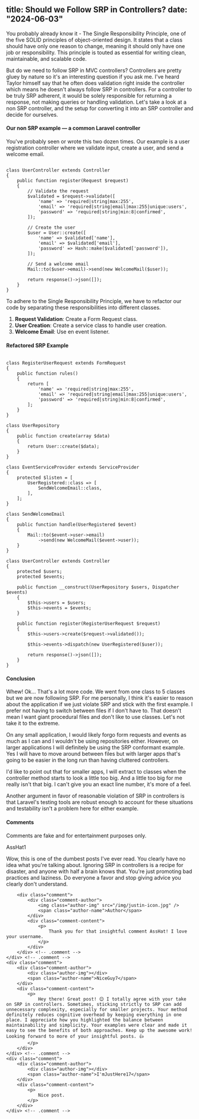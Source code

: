 title: Should we Follow SRP in Controllers?
date: "2024-06-03"
---
You probably already know it - The Single Responsibility Principle, one of the five SOLID principles of object-oriented design. It states that a class should have only one reason to change, meaning it should only have one job or responsibility. This principle is touted as essential for writing clean, maintainable, and scalable code.

But do we need to follow SRP in MVC controllers? Controllers are pretty gluey by nature so it's an interesting question if you ask me. I've heard Taylor himself say that he often does validation right inside the controller which means he doesn't always follow SRP in controllers. For a controller to be truly SRP adherent, it would be solely responsible for returning a response, not making queries or handling validation. Let's take a look at a non SRP controller, and the setup for converting it into an SRP controller and decide for ourselves.

#### Our non SRP example &mdash; a common Laravel controller

You've probably seen or wrote this two dozen times. Our example is a user registration controller where we validate input, create a user, and send a welcome email.

<pre><code class="language-php">
class UserController extends Controller
{
    public function register(Request $request)
    {
        // Validate the request
        $validated = $request->validate([
            'name' => 'required|string|max:255',
            'email' => 'required|string|email|max:255|unique:users',
            'password' => 'required|string|min:8|confirmed',
        ]);

        // Create the user
        $user = User::create([
            'name' => $validated['name'],
            'email' => $validated['email'],
            'password' => Hash::make($validated['password']),
        ]);

        // Send a welcome email
        Mail::to($user->email)->send(new WelcomeMail($user));

        return response()->json([]);
    }
}
</code></pre>

To adhere to the Single Responsibility Principle, we have to refactor our code by separating these responsibilities into different classes.

1. **Request Validation**: Create a Form Request class.
2. **User Creation**: Create a service class to handle user creation.
3. **Welcome Email**: Use en event listener.

#### Refactored SRP Example

<pre><code class="language-php">
class RegisterUserRequest extends FormRequest
{
    public function rules()
    {
        return [
            'name' => 'required|string|max:255',
            'email' => 'required|string|email|max:255|unique:users',
            'password' => 'required|string|min:8|confirmed',
        ];
    }
}

class UserRepository
{
    public function create(array $data)
    {
        return User::create($data);
    }
}

class EventServiceProvider extends ServiceProvider
{
    protected $listen = [
        UserRegistered::class => [
            SendWelcomeEmail::class,
        ],
    ];
}

class SendWelcomeEmail
{
    public function handle(UserRegistered $event)
    {
        Mail::to($event->user->email)
            ->send(new WelcomeMail($event->user));
    }
}

class UserController extends Controller
{
    protected $users;
    protected $events;

    public function __construct(UserRepository $users, Dispatcher $events)
    {
        $this->users = $users;
        $this->events = $events;
    }

    public function register(RegisterUserRequest $request)
    {
        $this->users->create($request->validated());

        $this->events->dispatch(new UserRegistered($user));

        return response()->json([]);
    }
}
</code></pre>

#### Conclusion

Whew! Ok... That's a lot more code. We went from one class to 5 classes but we are now following SRP. For me personally, I think it's easier to reason about the application if we just violate SRP and stick with the first example. I prefer not having to switch between files if I don't have to. That doesn't mean I want giant procedural files and don't like to use classes. Let's not take it to the extreme.

On any small application, I would likely forgo form requests and events as much as I can and I wouldn't be using repositories either. However, on larger applications I will definitely be using the SRP conformant example. Yes I will have to move around between files but with larger apps that's going to be easier in the long run than having cluttered controllers.

I'd like to point out that for smaller apps, I will extract to classes when the controller method starts to look a little too big. And a little too big for me really isn't that big. I can't give you an exact line number, it's more of a feel.

Another argument in favor of reasonable violation of SRP in controllers is that Laravel's testing tools are robust enough to account for these situations and testability isn't a problem here for either example.

<div class="comments">
    <h4>Comments</h4>
    <p class="disclaimer">
        Comments are fake and for entertainment purposes only.
    </p>
    <div class="comment">
        <div class="comment-author">
            <div class="author-img"></div>
            <span class="author-name">AssHat1</span>
        </div>
        <div class="comment-content">
            <p>
                Wow, this is one of the dumbest posts I've ever read. You clearly have no idea what you're talking about. Ignoring SRP in controllers is a recipe for disaster, and anyone with half a brain knows that. You're just promoting bad practices and laziness. Do everyone a favor and stop giving advice you clearly don't understand.
            </p>
        </div>

        <div class="comment">
            <div class="comment-author">
                <img class="author-img" src="/img/justin-icon.jpg" />
                <span class="author-name">Author</span>
            </div>
            <div class="comment-content">
                <p>
                    Thank you for that insightful comment AssHat! I love your username.
                </p>
            </div>
        </div> <!-- .comment -->
    </div> <!-- .comment -->
    <div class="comment">
        <div class="comment-author">
            <div class="author-img"></div>
            <span class="author-name">NiceGuy7</span>
        </div>
        <div class="comment-content">
            <p>
                Hey there! Great post! 😊 I totally agree with your take on SRP in controllers. Sometimes, sticking strictly to SRP can add unnecessary complexity, especially for smaller projects. Your method definitely reduces cognitive overhead by keeping everything in one place. I appreciate how you highlighted the balance between maintainability and simplicity. Your examples were clear and made it easy to see the benefits of both approaches. Keep up the awesome work! Looking forward to more of your insightful posts. 👍
            </p>
        </div>
    </div> <!-- .comment -->
    <div class="comment">
        <div class="comment-author">
            <div class="author-img"></div>
            <span class="author-name">I'mJustHere17</span>
        </div>
        <div class="comment-content">
            <p>
                Nice post.
            </p>
        </div>
    </div> <!-- .comment -->
</div>
